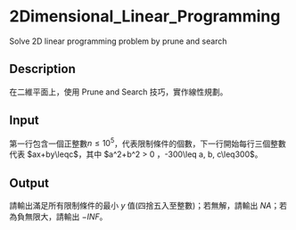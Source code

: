 # 2Dimensional_Linear_Programming
Solve 2D linear programming problem by prune and search

## Description
在二維平面上，使用 Prune and Search 技巧，實作線性規劃。

## Input
第一行包含一個正整數$n\leq10^5$，代表限制條件的個數，下一行開始每行三個整數代表 $ax+by\leqc$，其中 $a^2+b^2 > 0 $，$-300\leq a, b, c\leq300$。

## Output
請輸出滿足所有限制條件的最小 $y$ 值(四捨五入至整數)；若無解，請輸出 $NA$；若為負無限大，請輸出 $- INF$。
